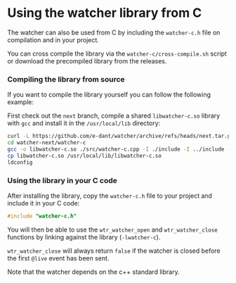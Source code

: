 # Using the watcher library from C

The watcher can also be used from C by including the `watcher-c.h` file on compilation and in your project.

You can cross compile the library via the `watcher-c/cross-compile.sh` script or download the precompiled library from the releases.

### Compiling the library from source

If you want to compile the library yourself you can follow the following example:

First check out the `next` branch, compile a shared `libwatcher-c.so` library with `gcc` and install
it in the `/usr/local/lib` directory:

```bash
curl -L https://github.com/e-dant/watcher/archive/refs/heads/next.tar.gz | tar xz
cd watcher-next/watcher-c
gcc -o libwatcher-c.so ./src/watcher-c.cpp -I ./include -I ../include -std=c++17 -O3 -Wall -Wextra -fPIC -shared
cp libwatcher-c.so /usr/local/lib/libwatcher-c.so
ldconfig
```

### Using the library in your C code

After installing the library, copy the `watcher-c.h` file to your project and include it in your C code:

```c
#include "watcher-c.h"
```

You will then be able to use the `wtr_watcher_open` and `wtr_watcher_close` functions by linking against the library (`-lwatcher-c`).

`wtr_watcher_close` will always return `false` if the watcher is closed before the first `@live` event has been sent.

Note that the watcher depends on the c++ standard library.
